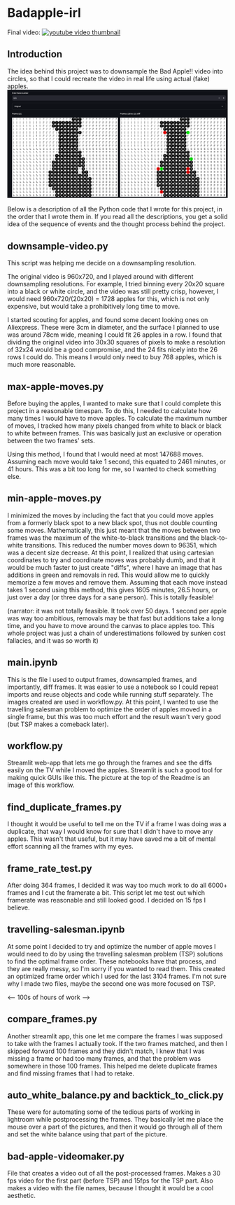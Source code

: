 # Badapple-irl

Final video:
[![youtube video thumbnail](https://img.youtube.com/vi/lT-fdnIK0k0/0.jpg)](https://www.youtube.com/watch?v=lT-fdnIK0k0)

## Introduction

The idea behind this project was to downsample the Bad Apple!! video into circles, so that I
could recreate the video in real life using actual (fake) apples. 
![downsample.png](downsample.png)

Below is a description of all the Python code that I wrote for this project, in the order that I wrote them in.
If you read all the descriptions, you get a solid idea of the sequence of events and the thought process behind
the project.

## downsample-video.py
This script was helping me decide on a downsampling resolution.

The original video is 960x720, and I played around with different downsampling resolutions.
For example, I tried binning every 20x20 square into a black or white circle, and the
video was still pretty crisp, however, I would need 960x720/(20x20) = 1728 apples for this, which
is not only expensive, but would take a prohibitively long time to move.

I started scouting for apples, and found some decent looking ones on Aliexpress. These
were 3cm in diameter, and the surface I planned to use was around 78cm wide, meaning I could
 fit 26 apples in a row. I found that dividing the original video into 30x30 squares of pixels to make a resolution of 
32x24 would be a good compromise, and the 24 fits nicely into the 26 rows I could do. 
This means I would only need to buy 768 apples, which is much more reasonable.

## max-apple-moves.py
Before buying the apples, I wanted to make sure that I could complete this project in a reasonable
timespan. To do this, I needed to calculate how many times I would have to move apples.
To calculate the maximum number of moves, I tracked how many pixels changed from white to black or black to white
between frames. This was basically just an exclusive or operation between the two frames' sets.

Using this method, I found that I would need at most 147688 moves. Assuming each move would take 1 second,
this equated to 2461 minutes, or 41 hours. This was a bit too long for me, so I wanted to check something else.


## min-apple-moves.py
I minimized the moves by including the fact that you could move apples from a formerly black spot to
a new black spot, thus not double counting some moves. Mathematically, this just meant that the moves between two frames
was the maximum of the white-to-black transitions and the black-to-white transitions. This reduced the number moves
down to 96351, which was a decent size decrease. At this point, I realized that using cartesian
coordinates to try and coordinate moves was probably dumb, and that it would be much faster
to just create "diffs", where I have an image that has additions in green and removals in red. This would
allow me to quickly memorize a few moves and remove them. Assuming that each move instead takes 1 second using this 
method, this gives 1605 minutes, 26.5 hours, or just over a day (or three days for a sane person). This is totally feasible! 

(narrator: it was not
totally feasible. It took over 50 days. 1 second per apple was way too ambitious, removals may be that fast but additions
take a long time, and you have to move around the canvas to place apples too. This whole project was just a chain of
underestimations followed by sunken cost fallacies, and it was so worth it)

## main.ipynb
This is the file I used to output frames, downsampled frames, and importantly, diff frames. It was easier to use a notebook so I could
repeat imports and reuse objects and code while running stuff separately. The images created are used in workflow.py.
At this point, I wanted to use the travelling salesman problem to optimize the order of apples moved in a single frame,
but this was too much effort and the result wasn't very good (but TSP makes a comeback later).

## workflow.py
Streamlit web-app that lets me go through the frames and see the diffs easily on the TV while
I moved the apples. Streamlit is such a good tool
for making quick GUIs like this. The picture at the top of the Readme is an image of this workflow.

## find_duplicate_frames.py
I thought it would be useful to tell me on the TV if a frame I was doing was a duplicate, that way I would know for sure
that I didn't have to move any apples. This wasn't that useful, but it may have saved me a bit of mental effort
scanning all the frames with my eyes.

## frame_rate_test.py
After doing 364 frames, I decided it was way too much work to do all 6000+ frames and I cut the framerate a bit. This 
script let me test out which framerate was reasonable and still looked good. I decided on 15 fps I believe.

## travelling-salesman.ipynb
At some point I decided to try and optimize the number of apple moves I would need to do by using the travelling salesman
problem (TSP) solutions to find the optimal frame order. These notebooks have that process, and they are really messy,
so I'm sorry if you wanted to read them. This created an optimized frame order which I used for the last 3104 frames.
I'm not sure why I made two files, maybe the second one was more focused on TSP.

<-- 100s of hours of work -->

## compare_frames.py
Another streamlit app, this one let me compare the frames I was supposed to take with the frames I actually took.
If the two frames matched, and then I skipped forward 100 frames and they didn't match, I knew that I was missing 
a frame or had too many frames, and that the problem was somewhere in those 100 frames. This helped me delete 
duplicate frames and find missing frames that I had to retake.

## auto_white_balance.py and backtick_to_click.py
These were for automating some of the tedious parts of working in lightroom while postprocessing the frames. 
They basically let me place the mouse over a part of the pictures, and then it would go through all of them and set
the white balance using that part of the picture.

## bad-apple-videomaker.py
File that creates a video out of all the post-processed frames. Makes a 30 fps video
for the first part (before TSP) and 15fps for the TSP part. Also makes a video with the file names, 
because I thought it would be a cool aesthetic. 